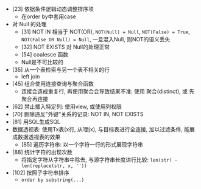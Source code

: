 - [23] 依据条件逻辑动态调整排序项
  - 在order by中套用case
- 对 Null 的处理
  - [31] NOT IN 相当于 NOT(OR), `NOT(Null) = Null`, `NOT(False) = True`, `NOT(False OR Null) = Null`, 一旦混入Null, 则NOT的语义丢失
  - [32] NOT EXISTS 对 Null的处理正常
  - [54] coalesce 函数
  - Null是不可比较的
- [35] 从一个表检索与另一个表不相关的行
  - left join
- [45] 组合使用连接查询与聚合函数
  - 连接会造成重复行, 再使用聚合会导致结果不准: 使用 聚合(distinct), 或 先聚合再连接
- [62] 禁止插入特定列: 使用view, 或使用列权限
- [70] 删除违反"外键"关系的记录: NOT IN, NOT EXISTS
- [81] 用SQL生成SQL
- 数据透视表: 使用Tx表(x行, 从1到x), 与目标表进行全连接, 加以过滤条件, 能展成数据透视表的效果
  - [85] 遍历字符串: 以一个字符一行的形式展现字符串
- [88] 统计字符的出现次数
  - 将指定字符从字符串中除去, 与源字符串长度进行比较: `len(str) - len(replace(str, x, ''))`
- [102] 按照子字符串排序
  - `order by substring(...)`
